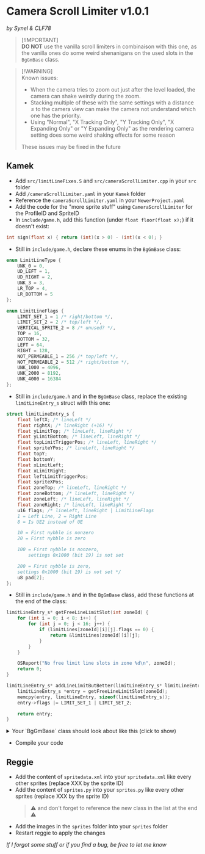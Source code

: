 # Camera Scroll Limiter v1.0.1
*by Synel & CLF78*


> [!IMPORTANT]\
> **DO NOT** use the vanilla scroll limiters in combinaison with this one, as the vanilla ones do some weird shenanigans on the used slots in the `BgGmBase` class.


> [!WARNING]\
> Known issues:
> - When the camera tries to zoom out just after the level loaded, the camera can shake weirdly during the zoom.
> - Stacking multiple of these with the same settings with a distance ≤ to the camera view can make the camera not understand which one has the priority.
> - Using "Normal", "X Tracking Only", "Y Tracking Only", "X Expanding Only" or "Y Expanding Only" as the rendering camera setting does some weird shaking effects for some reason
> 
> These issues may be fixed in the future


## Kamek
- Add `src/limitLineFixes.S` and `src/cameraScrollLimiter.cpp` in your `src` folder
- Add `/cameraScrollLimiter.yaml` in your `Kamek` folder
- Reference the `cameraScrollLimiter.yaml` in your `NewerProject.yaml`
- Add the code for the "more sprite stuff" using `CameraScrollLimiter` for the ProfileID and SpriteID
- In `include/game.h`, add this function (under `float floor(float x);`) if it doesn't exist:
```cpp
int sign(float x) { return (int)(x > 0) - (int)(x < 0); }
```
- Still in `include/game.h`, declare these enums in the `BgGmBase` class:
```cpp
enum LimitLineType {
	UNK_0 = 0,
	UD_LEFT = 1,
	UD_RIGHT = 2,
	UNK_3 = 3,
	LR_TOP = 4,
	LR_BOTTOM = 5
};

enum LimitLineFlags {
	LIMIT_SET_1 = 1 /* right/bottom */,
	LIMIT_SET_2 = 2 /* top/left */,
	VERTICAL_SPRITE_2 = 8 /* unused? */,
	TOP = 16,
	BOTTOM = 32,
	LEFT = 64,
	RIGHT = 128,
	NOT_PERMEABLE_1 = 256 /* top/left */,
	NOT_PERMEABLE_2 = 512 /* right/bottom */,
	UNK_1000 = 4096,
	UNK_2000 = 8192,
	UNK_4000 = 16384
};
```
- Still in `include/game.h` and in the `BgGmBase` class, replace the existing `limitLineEntry_s` struct with this one:
```cpp
struct limitLineEntry_s {
	float leftX; /* lineLeft */
	float rightX; /* lineRight (+16) */
	float yLimitTop; /* lineLeft, lineRight */
	float yLimitBottom; /* lineLeft, lineRight */
	float topLimitTriggerPos; /* lineLeft, lineRight */
	float spriteYPos; /* lineLeft, lineRight */
	float topY;
	float bottomY;
	float xLimitLeft;
	float xLimitRight;
	float leftLimitTriggerPos;
	float spriteXPos;
	float zoneTop; /* lineLeft, lineRight */
	float zoneBottom; /* lineLeft, lineRight */
	float zoneLeft; /* lineLeft, lineRight */
	float zoneRight; /* lineLeft, lineRight */
	u16 flags; /* lineLeft, lineRight | LimitLineFlags
	1 = Left Line, 2 = Right Line
	8 = Is UE2 instead of UE

	10 = First nybble is nonzero
	20 = First nybble is zero

	100 = First nybble is nonzero,
		settings 0x1000 (bit 19) is not set

	200 = First nybble is zero,
	settings 0x1000 (bit 19) is not set */
	u8 pad[2];
};
```
- Still in `include/game.h` and in the `BgGmBase` class, add these functions at the end of the class:
```cpp
limitLineEntry_s* getFreeLineLimitSlot(int zoneId) {
	for (int i = 0; i < 8; i++) {
		for (int j = 0; j < 16; j++) {
			if (limitLines[zoneId][i][j].flags == 0) {
				return &limitLines[zoneId][i][j];
			}
		}
	}

	OSReport("No free limit line slots in zone %d\n", zoneId);
	return 0;
}

limitLineEntry_s* addLineLimitButBetter(limitLineEntry_s* limitLineEntry, int zoneId) {
	limitLineEntry_s *entry = getFreeLineLimitSlot(zoneId);
	memcpy(entry, limitLineEntry, sizeof(limitLineEntry_s));
	entry->flags |= LIMIT_SET_1 | LIMIT_SET_2;

	return entry;
}
```

<details>
  <summary>Your `BgGmBase` class should look about like this (click to show)</summary>

```cpp
class BgGmBase : public dBase_c {
public:
	enum LimitLineType {
		UNK_0 = 0,
		UD_LEFT = 1,
		UD_RIGHT = 2,
		UNK_3 = 3,
		LR_TOP = 4,
		LR_BOTTOM = 5
	};

	enum LimitLineFlags {
		LIMIT_SET_1 = 1 /* right/bottom */,
		LIMIT_SET_2 = 2 /* top/left */,
		VERTICAL_SPRITE_2 = 8 /* unused? */,
		TOP = 16,
		BOTTOM = 32,
		LEFT = 64,
		RIGHT = 128,
		NOT_PERMEABLE_1 = 256 /* top/left */,
		NOT_PERMEABLE_2 = 512 /* right/bottom */,
		UNK_1000 = 4096,
		UNK_2000 = 8192,
		UNK_4000 = 16384
	};

	struct something_s {
		u16 x, y;
		int layer, countdown, tile;
	};
	struct limitLineEntry_s {
		float leftX; /* lineLeft */
		float rightX; /* lineRight (+16) */
		float yLimitTop; /* lineLeft, lineRight */
		float yLimitBottom; /* lineLeft, lineRight */
		float topLimitTriggerPos; /* lineLeft, lineRight */
		float spriteYPos; /* lineLeft, lineRight */
		float topY;
		float bottomY;
		float xLimitLeft;
		float xLimitRight;
		float leftLimitTriggerPos;
		float spriteXPos;
		float zoneTop; /* lineLeft, lineRight */
		float zoneBottom; /* lineLeft, lineRight */
		float zoneLeft; /* lineLeft, lineRight */
		float zoneRight; /* lineLeft, lineRight */
		u16 flags; /* lineLeft, lineRight | LimitLineFlags
		1 = Left Line, 2 = Right Line
		8 = Is UE2 instead of UE

		10 = First nybble is nonzero
		20 = First nybble is zero

		100 = First nybble is nonzero,
			settings 0x1000 (bit 19) is not set

		200 = First nybble is zero,
		settings 0x1000 (bit 19) is not set */
		u8 pad[2];
	};
	struct manualZoomEntry_s {
		float x1, x2, y1, y2;
		u8 unkValue6, zoomLevel, firstFlag;
	};
	struct beets_s {
		float _0, _4;
		u8 _8;
	};

	u32 behaviours; //type?

	int somethingCount;
	something_s somethings[256];

	// Limit lines grouped by:
	// 64 zones; 8 groups IDed by mysterious setting; 16 lines per group
	limitLineEntry_s limitLines[64][8][16];

	manualZoomEntry_s manualZooms[64];

	u32 _8F478, _8F47C;

	beets_s beets1[100];
	beets_s beets2[100];
	// TODO, a lot

	u16 *getPointerToTile(int x, int y, int layer, int *pBlockNum = 0, bool unused = false);

	// Note: these tile numbers are kinda weird and involve GetTileFromTileTable
	void placeTile(u16 x, u16 y, int layer, int tile);

	void makeSplash(float x, float y, int type); // 80078410

	limitLineEntry_s* getFreeLineLimitSlot(int zoneId) {
		for (int i = 0; i < 8; i++) {
			for (int j = 0; j < 16; j++) {
				if (limitLines[zoneId][i][j].flags == 0) {
					return &limitLines[zoneId][i][j];
				}
			}
		}

		OSReport("No free limit line slots in zone %d\n", zoneId);
		return 0;
	}

	limitLineEntry_s* addLineLimitButBetter(limitLineEntry_s* limitLineEntry, int zoneId) {
		limitLineEntry_s *entry = getFreeLineLimitSlot(zoneId);
		memcpy(entry, limitLineEntry, sizeof(limitLineEntry_s));
		entry->flags |= LIMIT_SET_1 | LIMIT_SET_2;

		return entry;
	}
};
```

</details>

- Compile your code


## Reggie
- Add the content of `spritedata.xml` into your `spritedata.xml` like every other sprites (replace XXX by the sprite ID)
- Add the content of `sprites.py` into your `sprites.py` like every other sprites (replace XXX by the sprite ID)
	> ⚠️ and don't forget to reference the new class in the list at the end ⚠️
- Add the images in the `sprites` folder into your `sprites` folder
- Restart reggie to apply the changes


*If I forgot some stuff or if you find a bug, be free to let me know*
